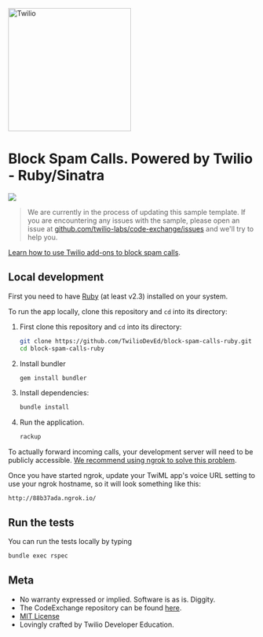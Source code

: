 <a href="https://www.twilio.com">
  <img src="https://static0.twilio.com/marketing/bundles/marketing/img/logos/wordmark-red.svg" alt="Twilio" width="250" />
</a>

# Block Spam Calls. Powered by Twilio - Ruby/Sinatra

![](https://github.com/TwilioDevEd/block-spam-calls-ruby/workflows/Ruby/badge.svg)

> We are currently in the process of updating this sample template. If you are encountering any issues with the sample, please open an issue at [github.com/twilio-labs/code-exchange/issues](https://github.com/twilio-labs/code-exchange/issues) and we'll try to help you.

[Learn how to use Twilio add-ons to block spam calls](https://www.twilio.com/docs/guides/block-spam-calls-and-robocalls-ruby).

## Local development

First you need to have [Ruby](https://www.ruby-lang.org/) (at least v2.3) installed on your system.

To run the app locally, clone this repository and `cd` into its directory:

1. First clone this repository and `cd` into its directory:

   ```bash
   git clone https://github.com/TwilioDevEd/block-spam-calls-ruby.git
   cd block-spam-calls-ruby
   ```

1. Install bundler

   ```bash
   gem install bundler
   ```

1. Install dependencies:

   ```bash
   bundle install
   ```

1. Run the application.

   ```bash
   rackup
   ```

To actually forward incoming calls, your development server will need to be
publicly accessible. [We recommend using ngrok to solve this
problem](https://www.twilio.com/blog/2015/09/6-awesome-reasons-to-use-ngrok-when-testing-webhooks.html).

Once you have started ngrok, update your TwiML app's voice URL setting to use
your ngrok hostname, so it will look something like this:

```
http://88b37ada.ngrok.io/
```

## Run the tests

You can run the tests locally by typing

```bash
bundle exec rspec
```

## Meta

* No warranty expressed or implied. Software is as is. Diggity.
* The CodeExchange repository can be found [here](https://github.com/twilio-labs/code-exchange/).
* [MIT License](http://www.opensource.org/licenses/mit-license.html)
* Lovingly crafted by Twilio Developer Education.
